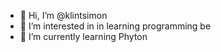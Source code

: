 - 👋 Hi, I’m @klintsimon
- 👀 I’m interested in in learning programming be
- 🌱 I’m currently learning Phyton

<!---
klintsimon/klintsimon is a ✨ special ✨ repository because its `README.md` (this file) appears on your GitHub profile.
You can click the Preview link to take a look at your changes.
--->
